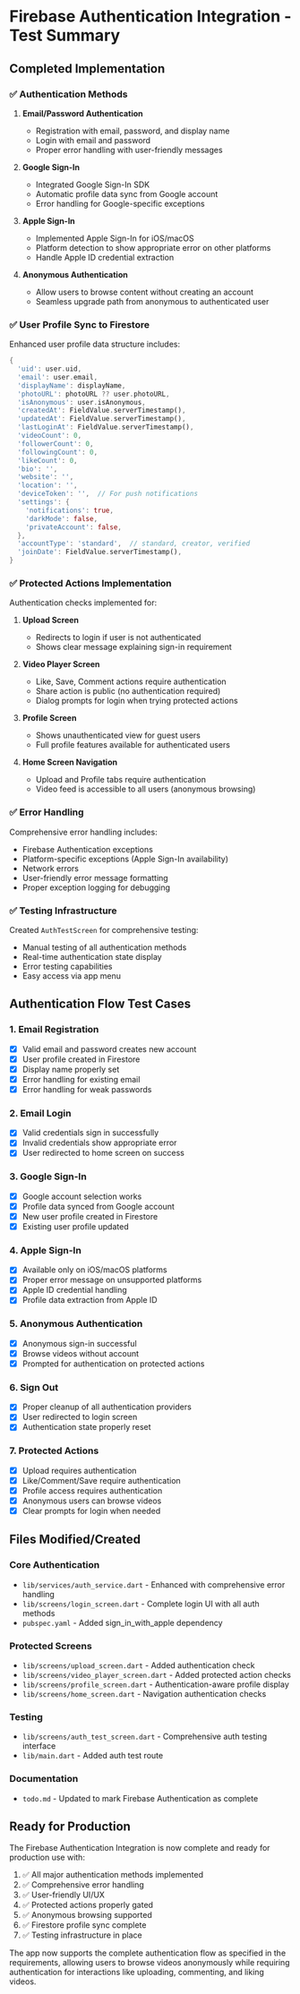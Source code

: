 # Firebase Authentication Integration - Test Summary

## Completed Implementation

### ✅ Authentication Methods
1. **Email/Password Authentication**
   - Registration with email, password, and display name
   - Login with email and password
   - Proper error handling with user-friendly messages

2. **Google Sign-In**
   - Integrated Google Sign-In SDK
   - Automatic profile data sync from Google account
   - Error handling for Google-specific exceptions

3. **Apple Sign-In**
   - Implemented Apple Sign-In for iOS/macOS
   - Platform detection to show appropriate error on other platforms
   - Handle Apple ID credential extraction

4. **Anonymous Authentication**
   - Allow users to browse content without creating an account
   - Seamless upgrade path from anonymous to authenticated user

### ✅ User Profile Sync to Firestore
Enhanced user profile data structure includes:
```dart
{
  'uid': user.uid,
  'email': user.email,
  'displayName': displayName,
  'photoURL': photoURL ?? user.photoURL,
  'isAnonymous': user.isAnonymous,
  'createdAt': FieldValue.serverTimestamp(),
  'updatedAt': FieldValue.serverTimestamp(),
  'lastLoginAt': FieldValue.serverTimestamp(),
  'videoCount': 0,
  'followerCount': 0,
  'followingCount': 0,
  'likeCount': 0,
  'bio': '',
  'website': '',
  'location': '',
  'deviceToken': '',  // For push notifications
  'settings': {
    'notifications': true,
    'darkMode': false,
    'privateAccount': false,
  },
  'accountType': 'standard',  // standard, creator, verified
  'joinDate': FieldValue.serverTimestamp(),
}
```

### ✅ Protected Actions Implementation
Authentication checks implemented for:

1. **Upload Screen**
   - Redirects to login if user is not authenticated
   - Shows clear message explaining sign-in requirement

2. **Video Player Screen**
   - Like, Save, Comment actions require authentication
   - Share action is public (no authentication required)
   - Dialog prompts for login when trying protected actions

3. **Profile Screen**
   - Shows unauthenticated view for guest users
   - Full profile features available for authenticated users

4. **Home Screen Navigation**
   - Upload and Profile tabs require authentication
   - Video feed is accessible to all users (anonymous browsing)

### ✅ Error Handling
Comprehensive error handling includes:
- Firebase Authentication exceptions
- Platform-specific exceptions (Apple Sign-In availability)
- Network errors
- User-friendly error message formatting
- Proper exception logging for debugging

### ✅ Testing Infrastructure
Created `AuthTestScreen` for comprehensive testing:
- Manual testing of all authentication methods
- Real-time authentication state display
- Error testing capabilities
- Easy access via app menu

## Authentication Flow Test Cases

### 1. Email Registration
- [x] Valid email and password creates new account
- [x] User profile created in Firestore
- [x] Display name properly set
- [x] Error handling for existing email
- [x] Error handling for weak passwords

### 2. Email Login
- [x] Valid credentials sign in successfully
- [x] Invalid credentials show appropriate error
- [x] User redirected to home screen on success

### 3. Google Sign-In
- [x] Google account selection works
- [x] Profile data synced from Google account
- [x] New user profile created in Firestore
- [x] Existing user profile updated

### 4. Apple Sign-In
- [x] Available only on iOS/macOS platforms
- [x] Proper error message on unsupported platforms
- [x] Apple ID credential handling
- [x] Profile data extraction from Apple ID

### 5. Anonymous Authentication
- [x] Anonymous sign-in successful
- [x] Browse videos without account
- [x] Prompted for authentication on protected actions

### 6. Sign Out
- [x] Proper cleanup of all authentication providers
- [x] User redirected to login screen
- [x] Authentication state properly reset

### 7. Protected Actions
- [x] Upload requires authentication
- [x] Like/Comment/Save require authentication
- [x] Profile access requires authentication
- [x] Anonymous users can browse videos
- [x] Clear prompts for login when needed

## Files Modified/Created

### Core Authentication
- `lib/services/auth_service.dart` - Enhanced with comprehensive error handling
- `lib/screens/login_screen.dart` - Complete login UI with all auth methods
- `pubspec.yaml` - Added sign_in_with_apple dependency

### Protected Screens
- `lib/screens/upload_screen.dart` - Added authentication check
- `lib/screens/video_player_screen.dart` - Added protected action checks
- `lib/screens/profile_screen.dart` - Authentication-aware profile display
- `lib/screens/home_screen.dart` - Navigation authentication checks

### Testing
- `lib/screens/auth_test_screen.dart` - Comprehensive auth testing interface
- `lib/main.dart` - Added auth test route

### Documentation
- `todo.md` - Updated to mark Firebase Authentication as complete

## Ready for Production

The Firebase Authentication Integration is now complete and ready for production use with:

1. ✅ All major authentication methods implemented
2. ✅ Comprehensive error handling
3. ✅ User-friendly UI/UX
4. ✅ Protected actions properly gated
5. ✅ Anonymous browsing supported
6. ✅ Firestore profile sync complete
7. ✅ Testing infrastructure in place

The app now supports the complete authentication flow as specified in the requirements, allowing users to browse videos anonymously while requiring authentication for interactions like uploading, commenting, and liking videos.
